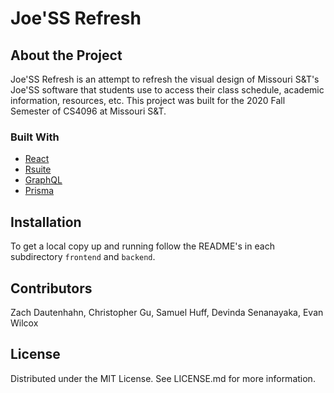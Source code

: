 # Joe'SS Refresh

## About the Project

Joe'SS Refresh is an attempt to refresh the visual design of Missouri S&T's Joe'SS software that students use to access their class schedule, academic information, resources, etc. This project was built for the 2020 Fall Semester of CS4096 at Missouri S&T.

### Built With

- [React](https://reactjs.org/)
- [Rsuite](https://rsuitejs.com/)
- [GraphQL](https://graphql.org/)
- [Prisma](https://www.prisma.io/)

## Installation

To get a local copy up and running follow the README's in each subdirectory `frontend` and `backend`.

## Contributors

Zach Dautenhahn, Christopher Gu, Samuel Huff, Devinda Senanayaka, Evan Wilcox

## License

Distributed under the MIT License. See LICENSE.md for more information.
